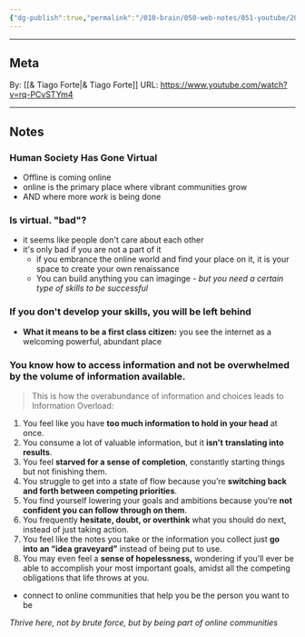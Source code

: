 ```yaml
---
{"dg-publish":true,"permalink":"/010-brain/050-web-notes/051-youtube/20220409-what-it-means-to-be-a-first-class-citizen-of-the-internet/","created":"2022-04-09T08:56:04.000-04:00","updated":"2025-03-21T17:11:57.373-04:00"}
---
```


---

## Meta
By: [[& Tiago Forte\|& Tiago Forte]]
URL: https://www.youtube.com/watch?v=rq-PCvSTYm4

---

## Notes
### Human Society Has Gone Virtual
- Offline is coming online
- online is the primary place where vibrant communities grow
- AND where more *work* is being done
### Is virtual. "bad"?
- it seems like people don't care about each other
- it's only bad if you are not a part of it
	- if you embrance the online world and find your place on it, it is your space to create your own renaissance
	- You can build anything you can imaginge - *but you need a certain type of skills to be successful*
### If you don't develop your skills, you will be left behind
- **What it means to be a first class citizen:** you see the internet as a welcoming powerful, abundant place
### You know how to access information and not be overwhelmed by the volume of information available.
> This is how the overabundance of information and choices leads to Information Overload:

1.  You feel like you have **too much information to hold in your head** at once.
2.  You consume a lot of valuable information, but it **isn’t** **translating into results**.
3.  You feel **starved for a sense of completion**, constantly starting things but not finishing them.
4.  You struggle to get into a state of flow because you’re **switching back and forth between competing priorities**.
5.  You find yourself lowering your goals and ambitions because you’re **not confident you can follow through on them**.
6.  You frequently **hesitate, doubt, or overthink** what you should do next, instead of just taking action.
7.  You feel like the notes you take or the information you collect just **go into an “idea graveyard”** instead of being put to use.
8.  You may even feel a **sense of hopelessness,** wondering if you’ll ever be able to accomplish your most important goals, amidst all the competing obligations that life throws at you.
- connect to online communities that help you be the person you want to be

*Thrive here, not by brute force, but by being part of online communities* 